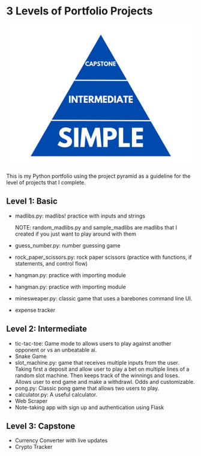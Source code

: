 # 3 Levels of Portfolio Projects
![project pyramid](three-levels-pyramid.png)

This is my Python portfolio using the project pyramid as a guideline for the level of projects that I complete. 

## Level 1: Basic
- madlibs.py: madlibs! practice with inputs and strings

    NOTE: random_madlibs.py and sample_madlibs are madlibs that I created if you just want to play around with them
- guess_number.py: number guessing game
- rock_paper_scissors.py: rock paper scissors (practice with functions, if statements, and control flow)
- hangman.py: practice with importing module
- hangman.py: practice with importing module
- minesweaper.py: classic game that uses a barebones command line UI. 
- expense tracker


## Level 2: Intermediate
- tic-tac-toe: Game mode to allows users to play against another opponent or vs an unbeatable ai.
- Snake Game
- slot_machine.py: game that receives multiple inputs from the user. Taking first a deposit and allow user to play a bet on multiple lines of a random slot machine. Then keeps track of the winnings and loses. Allows user to end game and make a withdrawl. Odds and customizable. 
- pong.py: Classic pong game that allows two users to play. 
- calculator.py: A useful calculator. 
- Web Scraper
- Note-taking app with sign up and authentication using Flask


## Level 3: Capstone
- Currency Converter with live updates
- Crypto Tracker
